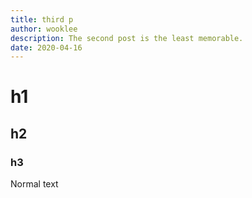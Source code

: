 ```yaml
---
title: third p
author: wooklee
description: The second post is the least memorable.
date: 2020-04-16
---
```


# h1
## h2
### h3

Normal text